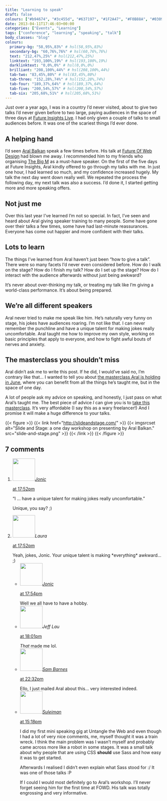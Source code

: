 ```yaml
---
title: "Learning to speak"
draft: false
colours: ["#b94674", "#3c455d", "#637197", "#1F2A47", "#F0B88A", "#03091E", "#f0f0f0"]
date: 2013-04-11T17:46:03+00:00
categories: ["Events", "Learning"]
tags: ["conference", "learning", "speaking", "talk"]
body_classes: "blog"
colours:
  primary-bg: "58,95%,83%" # hsl(58,95%,83%)
  secondary-bg: "60,76%,76%" # hsl(60,76%,76%)
  text: "212,47%,25%" # hsl(212,47%,25%)
  linktext: "193,100%,19%" # hsl(193,100%,19%)
  darklinktext: "0,0%,0%" # hsl(0,0%,0%)
  brilliant: "208,100%,44%" # hsl(208,100%,44%)
  tab-two: "83,45%,80%" # hsl(83,45%,80%)
  tab-three: "152,28%,74%" # hsl(152,28%,74%)
  tab-four: "189,37%,64%" # hsl(189,37%,64%)
  tab-five: "200,54%,57%" # hsl(200,54%,57%)
  tab-six: "205,68%,51%" # hsl(205,68%,51%)
---
```


Just over a year ago, I was in a country I’d never visited, about to give two talks I’d never given before to two large, paying audiences in the space of three days at [Future Insights Live](http://futureinsightslive.com/las-vegas-2012/). I had only given a couple of talks to small audiences before. It was one of the scariest things I’d ever done.

## A helping hand

I’d seen [Aral Balkan](http://aralbalkan.com) speak a few times before. His talk at [Future Of Web Design](http://futureofwebdesign.com/london-2011/) had blown me away. I recommended him to my friends who organising [The Big M](http://thebigm.mobi/) as a must-have speaker. On the first of the five days at Future Insights, Aral kindly offered to go through my talks with me. In just one hour, I had learned so much, and my confidence increased hugely. My talk the next day went down really well. We repeated the process the following day, my next talk was also a success. I’d done it, I started getting more and more speaking offers.

## Not just me

Over this last year I’ve learned I’m not so special. In fact, I’ve seen and heard about Aral giving speaker training to many people. Some have gone over their talks a few times, some have had last-minute reassurances. Everyone has come out happier and more confident with their talks.

## Lots to learn

The things I’ve learned from Aral haven’t just been “how to give a talk”. There were so many facets I’d never even considered before. How do I walk on the stage? How do I finish my talk? How do I set up the stage? How do I interact with the audience afterwards without just being awkward?

It’s never about over-thinking my talk, or treating my talk like I’m giving a world-class performance. It’s about being prepared.

## We’re all different speakers

Aral never tried to make me speak like him. He’s naturally very funny on stage, his jokes have audiences roaring. I’m not like that. I can never remember the punchline and have a unique talent for making jokes really uncomfortable. Aral taught me how to improve my own style, working on basic principles that apply to everyone, and how to fight awful bouts of nerves and anxiety.

## The masterclass you shouldn’t miss

Aral didn’t ask me to write this post. If he did, I would’ve said no, I’m contrary like that… I wanted to tell you about [the masterclass Aral is holding in June](http://slideandstage.com), where you can benefit from all the things he’s taught me, but in the space of one day.

A lot of people ask my advice on speaking, and honestly, I just pass on what Aral’s taught me. The best piece of advice *I* can give you is to [take this masterclass](http://slideandstage.com). It’s very affordable (I say this as a wary freelancer!) And I promise it will make a huge difference to your talks.

{{< figure >}}
  {{< link href="http://slideandstage.com/" >}}
  	{{< imgsrcset alt="Slide and Stage: a one day workshop on presenting by Aral Balkan." src="slide-and-stage.png" >}}
  {{< /link >}}
{{< /figure >}}

## 7 comments

<ol class="commentlist">
	<li class="comment even thread-even depth-1" id="li-comment-532">
			<div class="comment-author vcard">
			<img alt='' src='https://secure.gravatar.com/avatar/576951f66442b28f0dded221a59af51c?s=72&amp;d=mm&amp;r=g' srcset='https://secure.gravatar.com/avatar/576951f66442b28f0dded221a59af51c?s=144&amp;d=mm&amp;r=g 2x' class='avatar avatar-72 photo' height='72' width='72' /><cite class="fn"><a href='http://www.100yen.co.uk' rel='external nofollow' class='url'>Jonic</a></cite>
				<aside class="comment-meta commentmetadata"><p><a href="#comment-532"><time datetime="2013-04-11T17:52:15+00:00" pubdate class="published">
		 at <span class="hours">17:52pm</span></time></a></p>
	</aside>
	</div>
	<div class="comment-entry">
		“I &#8230; have a unique talent for making jokes really uncomfortable.”

Unique, you say? ;)
	</div>
</li>
	<li class="comment byuser comment-author-laura bypostauthor odd alt thread-odd thread-alt depth-1" id="li-comment-533">
			<div class="comment-author vcard">
			<img alt='' src='https://secure.gravatar.com/avatar/55bb2acf65203dbb95c35a83e62e9ae6?s=72&amp;d=mm&amp;r=g' srcset='https://secure.gravatar.com/avatar/55bb2acf65203dbb95c35a83e62e9ae6?s=144&amp;d=mm&amp;r=g 2x' class='avatar avatar-72 photo' height='72' width='72' /><cite class="fn">Laura</cite>
				<aside class="comment-meta commentmetadata"><p><a href="#comment-533"><time datetime="2013-04-11T17:52:56+00:00" pubdate class="published">
		 at <span class="hours">17:52pm</span></time></a></p>
	</aside>
	</div>
	<div class="comment-entry">
		Yeah, jokes, Jonic. Your unique talent is making *everything* awkward… ;)
	</div>
	<ul class="children">
		<li class="comment even depth-2" id="li-comment-534">
			<div class="comment-author vcard">
			<img alt='' src='https://secure.gravatar.com/avatar/576951f66442b28f0dded221a59af51c?s=72&amp;d=mm&amp;r=g' srcset='https://secure.gravatar.com/avatar/576951f66442b28f0dded221a59af51c?s=144&amp;d=mm&amp;r=g 2x' class='avatar avatar-72 photo' height='72' width='72' /><cite class="fn"><a href='http://www.100yen.co.uk/' rel='external nofollow' class='url'>Jonic</a></cite>
				<aside class="comment-meta commentmetadata"><p><a href="#comment-534"><time datetime="2013-04-11T17:54:48+00:00" pubdate class="published">
		 at <span class="hours">17:54pm</span></time></a></p>
	</aside>
	</div>
	<div class="comment-entry">
		Well we all have to have a hobby.
	</div>
</li>
	<li class="comment odd alt depth-2" id="li-comment-535">
			<div class="comment-author vcard">
			<img alt='' src='https://secure.gravatar.com/avatar/85b7c86eb0a62d8c1e5d5bfe52023d89?s=72&amp;d=mm&amp;r=g' srcset='https://secure.gravatar.com/avatar/85b7c86eb0a62d8c1e5d5bfe52023d89?s=144&amp;d=mm&amp;r=g 2x' class='avatar avatar-72 photo' height='72' width='72' /><cite class="fn">Jeff Lau</cite>
				<aside class="comment-meta commentmetadata"><p><a href="#comment-535"><time datetime="2013-04-11T18:01:31+00:00" pubdate class="published">
		 at <span class="hours">18:01pm</span></time></a></p>
	</aside>
	</div>
	<div class="comment-entry">
		<i>That</i> made me lol.
		</div>
	</li>
	<li class="comment even thread-even depth-1" id="li-comment-536">
			<div class="comment-author vcard">
			<img alt='' src='https://secure.gravatar.com/avatar/3abd4d4780f8bddabb22498f796b71b0?s=72&amp;d=mm&amp;r=g' srcset='https://secure.gravatar.com/avatar/3abd4d4780f8bddabb22498f796b71b0?s=144&amp;d=mm&amp;r=g 2x' class='avatar avatar-72 photo' height='72' width='72' /><cite class="fn"><a href='http://www.thesambarnes.com' rel='external nofollow' class='url'>Sam Barnes</a></cite>
				<aside class="comment-meta commentmetadata"><p><a href="#comment-536"><time datetime="2013-04-18T22:32:35+00:00" pubdate class="published">
		 at <span class="hours">22:32pm</span></time></a></p>
	</aside>
	</div>
	<div class="comment-entry">
		Ello, I just mailed Aral about this&#8230; very interested indeed.
	</div>
</li>
	<li class="comment odd alt thread-odd thread-alt depth-1" id="li-comment-538">
			<div class="comment-author vcard">
			<img alt='' src='https://secure.gravatar.com/avatar/95b59031bc69309bb0b979ec71fc3afc?s=72&amp;d=mm&amp;r=g' srcset='https://secure.gravatar.com/avatar/95b59031bc69309bb0b979ec71fc3afc?s=144&amp;d=mm&amp;r=g 2x' class='avatar avatar-72 photo' height='72' width='72' /><cite class="fn"><a href='http://twitter.com/sulcalibur' rel='external nofollow' class='url'>Suleiman</a></cite>
				<aside class="comment-meta commentmetadata"><p><a href="#comment-538"><time datetime="2013-05-20T15:18:23+00:00" pubdate class="published">
		 at <span class="hours">15:18pm</span></time></a></p>
	</aside>
	</div>
	<div class="comment-entry">
		I did my first mini speaking gig at Untangle the Web and even though I had a lot of very nice comments, me, myself thought it was a train wreck. I think the main problem was I wasn’t myself and probably came across more like a robot in some stages. It was a small talk about why people that are using CSS <b>should</b> use Sass and how easy it was to get started.

Afterwards I realised I didn’t even explain what Sass stood for :/ It was one of those talks :P

If I could I would most definitely go to Aral’s workshop. I’ll never forget seeing him for the first time at FOWD. His talk was totally engrossing and very informative.
	</div>
</li>
</ol>
